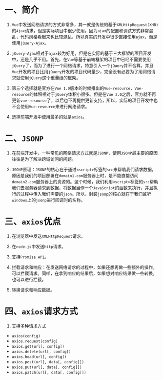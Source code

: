 # 一、简介

1. `Vue`中发送网络请求的方式非常多，其一就是传统的基于`XMLHttpRequest(XHR)`的`Ajax`请求，但是实际项目中很少使用，因为`ajax`的配置和调试方式非常混乱，代码风格看起来也比较混乱，所以真实的开发中很少直接使用`ajax`，而是使用`jQuery-Ajax`。

2. `jQuery-Ajax`相对于`ajax`较为好用，但是在实际的基于三大框架的项目开发中，还是几乎不用。首先，在`Vue`等基于前端框架的项目中已经不需要使用`jQuery`了，而为了进行一个网络请求，特意引入一个`jQuery`并不合算。并且`Vue`开发的项目比用`jQuery`开发的项目代码量少，完全没有必要为了用网络请求就使用`jQuery`这个重量级的框架。

3. 第三个选择就是官方在`Vue 1.0`版本的时候推出的`Vue-resource`，`Vue-resource`的体积相对于`jQuery`体积小很多。但是在`Vue 2.0`之后，官方就不再更新`vue-resource`了，以后也不再提供更新支持，所以，实际的项目开发中也不会使用`Vue-resource`来进行网络请求。

4. 选择前端开发中使用最多的就是`axios`。


# 二、`JSONP`

1. 在前端开发中，一种常见的网络请求方式就是`JSONP`，使用`JSONP`最主要的原因往往是为了解决跨域访问的问题。

2. `JSONP`原理：`JSONP`的核心在于通过`<script>`标签的`src`来帮助我们请求数据。原因是我们的项目部署在`domain1.com`服务器上时，是不能直接访问`domain2.com`服务器上的资源的。这个时候，我们利用`<script>`标签的`src`帮助我们去服务器请求到数据，将数据当作一个`JavaScript`的函数来执行，并且执行的过程中传入我们需要的`json`。所以，封装`jsonp`的核心就在于我们监听`windows`上的`jsonp`进行回调时的名称。


# 三、`axios`优点

1. 在浏览器中发送`XMLHttpRequest`请求。

2. 在`node.js`中发送`http`请求。

3. 支持`Promise API`。

4. 拦截请求和响应：在发送网络请求的过程中，如果还想再做一些额外的操作，可以拦截请求。同样，在拿到响应的结果后，如果想对响应结果做一些转换，也可以进行拦截。

5. 转换请求和响应数据。


# 四、`axios`请求方式

1. 支持多种请求方式

- `axios(config)`
- `axios.request(config)`
- `axios.get(url[, config])`
- `axios.delete(url[, config])`
- `axios.head(url[, config])`
- `axios.post(url[, data[, config]])`
- `axios.put(url[, data[, config]])`
- `axios.patch(url[, data[, config]])`
